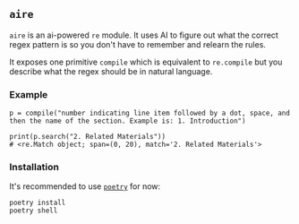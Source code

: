 ## `aire`

`aire` is an ai-powered `re` module.  It uses AI to figure out what the correct regex pattern is so you don't have to remember and relearn the rules. 

It exposes one primitive `compile` which is equivalent to `re.compile` but you describe what the regex should be in 
natural language.

### Example

```
p = compile("number indicating line item followed by a dot, space, and then the name of the section. Example is: 1. Introduction")

print(p.search("2. Related Materials"))
# <re.Match object; span=(0, 20), match='2. Related Materials'>
```

### Installation

It's recommended to use [`poetry`](https://python-poetry.org/docs/) for now:

```
poetry install 
poetry shell 
```
